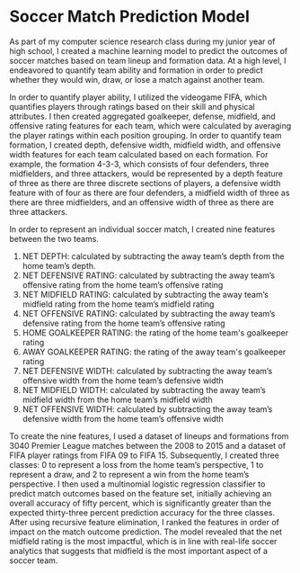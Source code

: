 # Soccer Match Prediction Model

As part of my computer science research class during my junior year of high school, I created a machine learning model to predict the outcomes of soccer matches based on team lineup and formation data. At a high level, I endeavored to quantify team ability and formation in order to predict whether they would win, draw, or lose a match against another team. 

In order to quantify player ability, I utilized the videogame FIFA, which quantifies players through ratings based on their skill and physical attributes. I then created aggregated goalkeeper, defense, midfield, and offensive rating features for each team, which were calculated by averaging the player ratings within each position grouping. In order to quantify team formation, I created depth, defensive width, midfield width, and offensive width features for each team calculated based on each formation. For example, the formation 4-3-3, which consists of four defenders, three midfielders, and three attackers, would be represented by a depth feature of three as there are three discrete sections of players, a defensive width feature with of four as there are four defenders, a midfield width of three as there are three midfielders, and an offensive width of three as there are three attackers. 

In order to represent an individual soccer match, I created nine features between the two teams. 
1. NET DEPTH: calculated by subtracting the away team’s depth from the home team’s depth. 
2. NET DEFENSIVE RATING: calculated by subtracting the away team’s offensive rating from the home team’s offensive rating
3. NET MIDFIELD RATING: calculated by subtracting the away team’s midfield rating from the home team’s midfield rating
4. NET OFFENSIVE RATING: calculated by subtracting the away team’s defensive rating from the home team’s offensive rating
5. HOME GOALKEEPER RATING: the rating of the home team's goalkeeper rating
6. AWAY GOALKEEPER RATING: the rating of the away team's goalkeeper rating
7. NET DEFENSIVE WIDTH: calculated by subtracting the away team’s offensive width from the home team’s defensive width
8. NET MIDFIELD WIDTH: calculated by subtracting the away team’s midfield width from the home team’s midfield width
9. NET OFFENSIVE WIDTH: calculated by subtracting the away team’s defensive width from the home team’s offensive width

To create the nine features, I used a dataset of lineups and formations from 3040 Premier League matches between the 2008 to 2015 and a dataset of FIFA player ratings from FIFA 09 to FIFA 15. Subsequently, I created three classes: 0 to represent a loss from the home team’s perspective, 1 to represent a draw, and 2 to represent a win from the home team’s perspective. I then used a multinomial logistic regression classifier to predict match outcomes based on the feature set, initially achieving an overall accuracy of fifty percent, which is significantly greater than the expected thirty-three percent prediction accuracy for the three classes. After using recursive feature elimination, I ranked the features in order of impact on the match outcome prediction. The model revealed that the net midfield rating is the most impactful, which is in line with real-life soccer analytics that suggests that midfield is the most important aspect of a soccer team.
